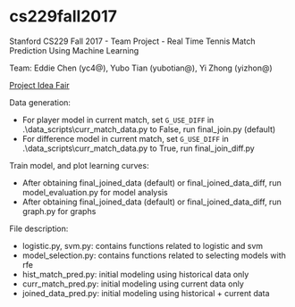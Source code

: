 # cs229fall2017
Stanford CS229 Fall 2017 - Team Project - Real Time Tennis Match Prediction Using Machine Learning

Team: Eddie Chen (yc4@), Yubo Tian (yubotian@), Yi Zhong (yizhon@)

[Project Idea Fair](https://docs.google.com/document/d/1ATAmbQWd25XMRG3Xb3bfEsRBaZRmT6gxRykoD4PvDuA/edit?usp=sharing)

Data generation:
* For player model in current match, set ```G_USE_DIFF``` in .\data_scripts\curr_match_data.py to False, run final_join.py (default)
* For difference model in current match, set ```G_USE_DIFF``` in .\data_scripts\curr_match_data.py to True, run final_join_diff.py

Train model, and plot learning curves:
* After obtaining final_joined_data (default) or final_joined_data_diff, run model_evaluation.py for model analysis
* After obtaining final_joined_data (default) or final_joined_data_diff, run graph.py for graphs


File description:
* logistic.py, svm.py: contains functions related to logistic and svm
* model_selection.py: contains functions related to selecting models with rfe
* hist_match_pred.py: initial modeling using historical data only
* curr_match_pred.py: initial modeling using current data only
* joined_data_pred.py: initial modeling using historical + current data
